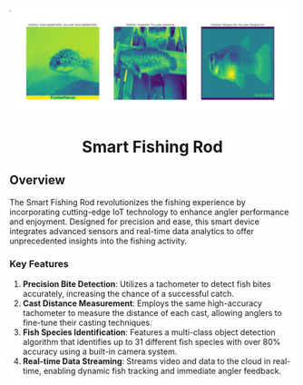 
![ML fish detection](/images/fishing-rod/ML-fish-detection.png "Fish Identification")

<h1 align="center"> Smart Fishing Rod </h1>

<h2>Overview</h2>

The Smart Fishing Rod revolutionizes the fishing experience by incorporating cutting-edge IoT technology to enhance angler performance and enjoyment. Designed for precision and ease, this smart device integrates advanced sensors and real-time data analytics to offer unprecedented insights into the fishing activity.

<h3>Key Features</h3>
<ol>
<li><b>Precision Bite Detection</b>:
    Utilizes a tachometer to detect fish bites accurately, increasing the chance of a successful catch. </li>
<li><b>Cast Distance Measurement</b>:
    Employs the same high-accuracy tachometer to measure the distance of each cast, allowing anglers to fine-tune their casting techniques.</li>
<li><b>Fish Species Identification</b>:
    Features a multi-class object detection algorithm that identifies up to 31 different fish species with over 80% accuracy using a built-in camera system.</li>
<li><b>Real-time Data Streaming</b>:
    Streams video and data to the cloud in real-time, enabling dynamic fish tracking and immediate angler feedback.</li>
</ol>
